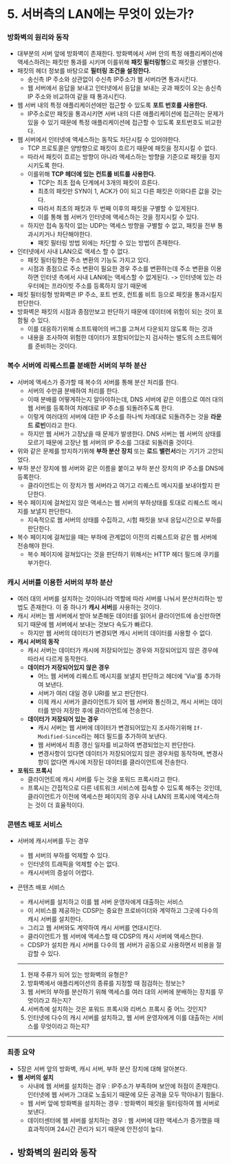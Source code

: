 # 5. 서버측의 LAN에는 무엇이 있는가?



### 방화벽의 원리와 동작

- 대부분의 서버 앞에 방화벽이 존재한다. 방화벽에서 서버 안의 특정 애플리케이션에 액세스하려는 패킷만 통과를 시키며 이를위해 **패킷 필터링형**으로 패킷을 선별한다.
- 패킷의 헤더 정보를 바탕으로 **필터링 조건을 설정한다.**
  - 송신측 IP 주소와 상관없이 수신측 IP주소가 웹 서버라면 통과시킨다.
  - 웹 서버에서 응답을 보내고 인터넷에서 응답을 보내는 곳과 패킷이 오는 송신측 IP 주소와 비교하여 같을 때 통과시킨다.
- 웹 서버 내의 특정 애플리케이션에만 접근할 수 있도록 **포트 번호를 사용한다.**
  - IP주소로만 패킷을 통과시키면 서버 내의 다른 애플리케이션에 접근하는 문제가 있을 수 있기 때문에 특정 애플리케이션에 접근할 수 있도록 포트번호도 비교한다.
- 웹 서버에서 인터넷에 액세스하는 동작도 차단시킬 수 있어야한다.
  - TCP 프로토콜은 양방향으로 패킷이 흐르기 때문에 패킷을 정지시킬 수 없다.
  - 따라서 패킷이 흐르는 방향이 아니라 액세스하는 방향을 기준으로 패킷을 정지시키도록 한다.
  - 이를위해 **TCP 헤더에 있는 컨트롤 비트를 사용한다.**
    - TCP는 최초 접속 단계에서 3개의 패킷이 흐른다.
    - 최초의 패킷만 SYN이 1, ACK가 0이 되고 다른 패킷은 이와다른 값을 갖는다.
    - 따라서 최초의 패킷과 두 번째 이후의 패킷을 구별할 수 있게된다.
    - 이를 통해 웹 서버가 인터넷에 액세스하는 것을 정지시킬 수 있다.
  - 하지만 접속 동작이 없는 UDP는 액세스 방향을 구별할 수 없고, 패킷을 전부 통과시키거나 차단해야한다. 
    - 패킷  필터링 방법 외에는 차단할 수 있는 방법이 존재한다.
- 인터넷에서 사내 LAN으로 액세스 할 수 없다.
  - 패킷 필터링형은 주소 변환의 기능도 가지고 있다. 
  - 시점과 종점으로 주소 변환이 필요한 경우 주소를 변환하는데 주소 변환을 이용하면 인터넷 측에서 사내 LAN에는 액세스할 수 없게된다. -> 인터넷에 있는 라우터에는 프라이빗 주소를 등록하지 않기 때문에
- 패킷 필터링형 방화벽은 IP 주소, 포트 번호, 컨트롤 비트 등으로 패킷을 통과시킬지 판단한다.
- 방화벽은 패킷의 시점과 종점만보고 판단하기 때문에 데이터에 위험이 되는 것이 포함될 수 있다.
  - 이를 대응하기위해 소프트웨어의 버그를 고쳐서 다운되지 않도록 하는 것과
  - 내용을 조사하여 위험한 데이터가 포함되어있는지 검사하는 별도의 소프트웨어를 준비하는 것이다.



### 복수 서버에 리퀘스트를 분배한 서버의 부하 분산

- 서버에 액세스가 증가할 때 복수의 서버를 통해 분산 처리를 한다.
  - 서버의 수만큼 분배하여 처리를 한다.
  - 이때 분배를 어떻게하는지 알아야하는데, DNS 서버에 같은 이름으로 여러 대의 웹 서버를 등록하여 차례대로 IP 주소를 되돌려주도록 한다.
  - 이렇게 여러대의 서버에 대한 IP 주소를 하나씩 차례대로 되돌려주는 것을 **라운드 로빈**이라고 한다.
  - 하지만 웹 서버가 고장났을 때 문제가 발생한다. DNS 서버는 웹 서버의 상태를 모르기 때문에 고장난 웹 서버의 IP 주소를 그대로 되돌려줄 것이다.
- 위와 같은 문제를 방지하기위해 **부하 분산 장치** 또는 **로드 밸런서**라는 기기가 고안되었다.
- 부하 분산 장치에 웹 서버와 같은 이름을 붙이고 부하 분산 장치의 IP 주소를 DNS에 등록한다.
  - 클라이언트는 이 장치가 웹 서버라고 여기고 리퀘스트 메시지를 보내야할지 판단한다.
- 복수 페이지에 걸쳐있지 않은 액세스는 웹 서버의 부하상태를 토대로 리퀘스트 메시지를 보낼지 판단한다.
  - 지속적으로 웹 서버의 상태를 수집하고, 시험 패킷을 보내 응답시간으로 부하를 판단한다.
- 복수 페이지에 걸쳐있을 때는 부하에 관계없이 이전의 리퀘스트와 같은 웹 서버에 전송해야 한다.
  - 복수 페이지에 걸쳐있다는 것을 판단하기 위해서는 HTTP 헤더 필드에 쿠키를 부가한다.



### 캐시 서버를 이용한 서버의 부하 분산

- 여러 대의 서버를 설치하는 것이아니라 역할에 따라 서버를 나눠서 분산처리하는 방법도 존재한다. 이 중 하나가 **캐시 서버**를 사용하는 것이다.
- 캐시 서버는 웹 서버에서 받아 보존해둔 데이터를 읽어서 클라이언트에 송신만하면 되기 때문에 웹 서버에서 보내는 것보다 속도가 빠르다.
  - 하지만 웹 서버의 데이터가 변경되면 캐시 서버의 데이터를 사용할 수 없다.
- **캐시 서버의 동작**
  - 캐시 서버는 데이터가 캐시에 저장되어있는 경우와 저장되어있지 않은 경우에 따라서 다르게 동작한다.
  - **데이터가 저장되어있지 않은 경우**
    - 어느 웹 서버에 리퀘스트 메시지를 보낼지 판단하고 헤더에 'Via'를 추가하여 보낸다.
    - 서버가 여러 대일 경우 URI를 보고 판단한다. 
    - 이제 캐시 서버가 클라이언트가 되어 웹 서버와 통신하고, 캐시 서버는 데이터를 받아 저장한 후에 클라이언트에 전송한다.
  - **데이터가 저장되어 있는 경우**
    - 캐시 서버는 웹 서버에 데이터가 변경되어있는지 조사하기위해 `If-Modified-Since`라는 헤더 필드를 추가하여 보낸다.
    - 웹 서버에서 최종 갱신 일자를 비교하여 변경되었는지 판단한다.
    - 변경사항이 있다면 데이터가 저장되어있지 않은 경우처럼 동작하며, 변경사항이 없다면 캐시에 저장된 데이터를 클라이언트에 전송한다.
- **포워드 프록시**
  - 클라이언트에 캐시 서버를 두는 것을 포워드 프록시라고 한다.
  - 프록시는 간접적으로 다른 네트워크 서비스에 접속할 수 있도록 해주는 것인데, 클라이언트가 이전에 액세스한 페이지의 경우 사내 LAN의 프록시에 액세스하는 것이 더 효율적이다.



### 콘텐츠 배포 서비스

- 서버에 캐시서버를 두는 경우

  - 웹 서버의 부하를 억제할 수 있다.
  - 인터넷의 트래픽을 억제할 수는 없다.
  - 캐시서버의 증설이 어렵다.

- 콘텐츠 배포 서비스

  - 캐시서버를 설치하고 이를 웹 서버 운영자에게 대출하는 서비스
  - 이 서비스를 제공하는 CDSP는 중요한 프로바이더와 계약하고 그곳에 다수의 캐시 서버를 설치한다.
  - 그리고 웹 서버와도 계약하여 캐시 서버를 연대시킨다.
  - 클라이언트가 웹 서버에 액세스할 때 CDSP의 캐시 서버에 액세스한다.
  - CDSP가 설치한 캐시 서버를 다수의 웹 서버가 공동으로 사용하면서 비용을 절감할 수 있다.

  ---
  
  1. 현재 주류가 되어 있는 방화벽의 유형은?
  2. 방화벽에서 애플리케이션의 종류를 지정할 때 점검하는 정보는?
  3. 웹 서버의 부하를 분산하기 위해 액세스를 여러 대의 서버에 분배하는 장치를 무엇이라고 하는지?
  4. 서버측에 설치하는 것은 포워드 프록시와 리버스 프록시 중 어느 것인지?
  5. 인터넷에 다수의 캐시 서버를 설치하고, 웹 서버 운영자에게 이를 대출하는 서비스를 무엇이라고 하는지?

---



### 최종 요약

- 5장은 서버 앞의 방화벽, 캐시 서버, 부하 분산 장치에 대해 알아본다.
- **웹 서버의 설치**
  - 사내에 웹 서버를 설치하는 경우 : IP주소가 부족하며 보안에 허점이 존재한다. 인터넷에 웹 서버가 그대로 노출되기 때문에 모든 공격을 모두 막아내기 힘들다.
  - 웹 서버 앞에 방화벽을 설치하는 경우 : 방화벽이 패킷을  필터링하여 웹 서버로 보낸다.
  - 데이터센터에 웹 서버를 설치하는 경우 : 웹 서버에 대한 액세스가 증가했을 때 효과적이며 24시간 관리가 되기 때문에 안전성이 높다.
- **방화벽의 원리와 동작**
  - 